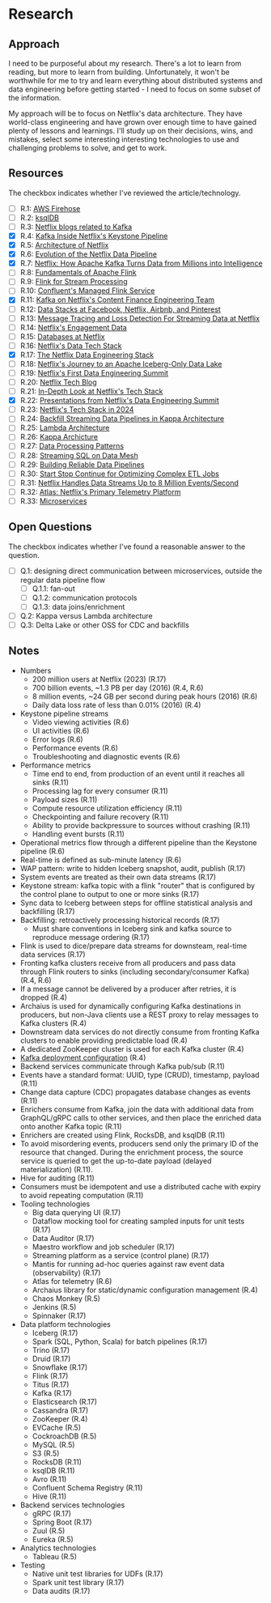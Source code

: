 # Research

## Approach

I need to be purposeful about my research. There's a lot to learn from reading, but more to learn from building.
Unfortunately, it won't be worthwhile for me to try and learn everything about distributed systems and data engineering
before getting started - I need to focus on some subset of the information.

My approach will be to focus on Netflix's data architecture. They have world-class engineering and have grown over enough
time to have gained plenty of lessons and learnings. I'll study up on their decisions, wins, and mistakes, select some interesting
interesting technologies to use and challenging problems to solve, and get to work.

## Resources

The checkbox indicates whether I've reviewed the article/technology.

- [ ] R.1: [AWS Firehose](https://aws.amazon.com/firehose/)
- [ ] R.2: [ksqlDB](https://ksqldb.io/)
- [ ] R.3: [Netflix blogs related to Kafka](https://netflixtechblog.com/tagged/kafka)
- [x] R.4: [Kafka Inside Netflix's Keystone Pipeline](https://netflixtechblog.com/kafka-inside-keystone-pipeline-dd5aeabaf6bb)
- [x] R.5: [Architecture of Netflix](https://kasun-r-weerasinghe.medium.com/architecture-of-netflix-1c38257f1f4a)
- [x] R.6: [Evolution of the Netflix Data Pipeline](https://netflixtechblog.com/evolution-of-the-netflix-data-pipeline-da246ca36905)
- [x] R.7: [Netflix: How Apache Kafka Turns Data from Millions into Intelligence](https://www.meritdata-tech.com/resources/blog/digital-engineering-solutions/netflix-apache-kafka-business-intelligence/)
- [ ] R.8: [Fundamentals of Apache Flink](https://developer.confluent.io/courses/apache-flink/intro/)
- [ ] R.9: [Flink for Stream Processing](https://www.confluent.io/blog/apache-flink-for-stream-processing/)
- [ ] R.10: [Confluent's Managed Flink Service](https://www.confluent.io/product/flink/)
- [x] R.11: [Kafka on Netflix's Content Finance Engineering Team](https://www.confluent.io/blog/how-kafka-is-used-by-netflix/)
- [ ] R.12: [Data Stacks at Facebook, Netflix, Airbnb, and Pinterest](https://keen.io/blog/architecture-of-giants-data-stacks-at-facebook-netflix-airbnb-and-pinterest/)
- [ ] R.13: [Message Tracing and Loss Detection For Streaming Data at Netflix](https://netflixtechblog.medium.com/inca-message-tracing-and-loss-detection-for-streaming-data-netflix-de4836fc38c9)
- [ ] R.14: [Netflix's Engagement Data](https://about.netflix.com/en/news/what-we-watched-a-netflix-engagement-report)
- [ ] R.15: [Databases at Netflix](https://blog.bytebytego.com/p/ep60-netflix-tech-stack-databases)
- [ ] R.16: [Netflix's Data Tech Stack](https://www.junaideffendi.com/p/netflix-data-tech-stack)
- [x] R.17: [The Netflix Data Engineering Stack](https://www.youtube.com/watch?v=QxaOlmv79ls)
- [ ] R.18: [Netflix's Journey to an Apache Iceberg-Only Data Lake](https://www.youtube.com/watch?v=jMFMEk8jFu8)
- [ ] R.19: [Netflix's First Data Engineering Summit](https://netflixtechblog.com/our-first-netflix-data-engineering-summit-f326b0589102)
- [ ] R.20: [Netflix Tech Blog](https://netflixtechblog.com/)
- [ ] R.21: [In-Depth Look at Netflix's Tech Stack](https://medium.com/bytebytego-system-design-alliance/decoding-netflix-an-in-depth-look-at-the-tech-stack-powering-the-streaming-giant-b0e3c0931ec5)
- [x] R.22: [Presentations from Netflix's Data Engineering Summit](https://www.youtube.com/playlist?list=PLSECvWLlUYeF06QK5FOOELvgKdap3cQf0)
- [ ] R.23: [Netflix's Tech Stack in 2024](https://medium.com/@romin991/in-depth-analysis-the-technology-stack-of-netflix-in-2024-443e12dc4b2a)
- [ ] R.24: [Backfill Streaming Data Pipelines in Kappa Architecture](https://www.youtube.com/watch?v=aCIWI5k7deM)
- [ ] R.25: [Lambda Architecture](https://pradeepl.com/blog/lambda-architecture/)
- [ ] R.26: [Kappa Archicture](https://pradeepl.com/blog/kappa-architecture/)
- [ ] R.27: [Data Processing Patterns](https://www.youtube.com/watch?v=vuyjK2TFZNk&list=PLSECvWLlUYeF06QK5FOOELvgKdap3cQf0&index=2)
- [ ] R.28: [Streaming SQL on Data Mesh](https://www.youtube.com/watch?v=TwcWvwU7B64&list=PLSECvWLlUYeF06QK5FOOELvgKdap3cQf0&index=3)
- [ ] R.29: [Building Reliable Data Pipelines](https://www.youtube.com/watch?v=uWmJxbhI304&list=PLSECvWLlUYeF06QK5FOOELvgKdap3cQf0&index=4)
- [ ] R.30: [Start Stop Continue for Optimizing Complex ETL Jobs](https://www.youtube.com/watch?v=Dr8LMn-nJGc&list=PLSECvWLlUYeF06QK5FOOELvgKdap3cQf0&index=7)
- [ ] R.31: [Netflix Handles Data Streams Up to 8 Million Events/Second](https://www.youtube.com/watch?v=Kc-7eIfaK04)
- [ ] R.32: [Atlas: Netflix's Primary Telemetry Platform](https://netflixtechblog.com/introducing-atlas-netflixs-primary-telemetry-platform-bd31f4d8ed9a)
- [ ] R.33: [Microservices](https://martinfowler.com/articles/microservices.html)

## Open Questions

The checkbox indicates whether I've found a reasonable answer to the question.

- [ ] Q.1: designing direct communication between microservices, outside the regular data pipeline flow
    - [ ] Q.1.1: fan-out
    - [ ] Q.1.2: communication protocols
    - [ ] Q.1.3: data joins/enrichment
- [ ] Q.2: Kappa versus Lambda architecture
- [ ] Q.3: Delta Lake or other OSS for CDC and backfills

## Notes

- Numbers
    - 200 million users at Netflix (2023) (R.17)
    - 700 billion events, ~1.3 PB per day (2016) (R.4, R.6)
    - 8 million events, ~24 GB per second during peak hours (2016) (R.6)
    - Daily data loss rate of less than 0.01% (2016) (R.4)
- Keystone pipeline streams
    - Video viewing activities (R.6)
    - UI activities (R.6)
    - Error logs (R.6)
    - Performance events (R.6)
    - Troubleshooting and diagnostic events (R.6)
- Performance metrics
    - Time end to end, from production of an event until it reaches all sinks (R.11)
    - Processing lag for every consumer (R.11)
    - Payload sizes (R.11)
    - Compute resource utilization efficiency (R.11)
    - Checkpointing and failure recovery (R.11)
    - Ability to provide backpressure to sources without crashing (R.11)
    - Handling event bursts (R.11)
- Operational metrics flow through a different pipeline than the Keystone pipeline (R.6)
- Real-time is defined as sub-minute latency (R.6)
- WAP pattern: write to hidden Iceberg snapshot, audit, publish (R.17)
- System events are treated as their own data streams (R.17)
- Keystone stream: kafka topic with a flink "router" that is configured
by the control plane to output to one or more sinks (R.17)
- Sync data to Iceberg between steps for offline statistical analysis and backfilling (R.17)
- Backfilling: retroactively processing historical records (R.17)
    - Must share conventions in Iceberg sink and kafka source to reproduce message ordering (R.17)
- Flink is used to dice/prepare data streams for downsteam, real-time data services (R.17)
- Fronting kafka clusters receive from all producers and pass data through Flink routers to
sinks (including secondary/consumer Kafka) (R.4, R.6)
- If a message cannot be delivered by a producer after retries, it is dropped (R.4)
- Archaius is used for dynamically configuring Kafka destinations in producers, but
non-Java clients use a REST proxy to relay messages to Kafka clusters (R.4)
- Downstream data services do not directly consume from fronting Kafka clusters to
enable providing predictable load (R.4)
- A dedicated ZooKeeper cluster is used for each Kafka cluster (R.4)
- [Kafka deployment configuration](https://miro.medium.com/v2/resize:fit:720/format:webp/1*Z6lRvLR8ej5krMFUVL4ouA.png) (R.4)
- Backend services communicate through Kafka pub/sub (R.11)
- Events have a standard format: UUID, type (CRUD), timestamp, payload (R.11)
- Change data capture (CDC) propagates database changes as events (R.11)
- Enrichers consume from Kafka, join the data with additional data from GraphQL/gRPC calls to other services,
and then place the enriched data onto another Kafka topic (R.11)
- Enrichers are created using Flink, RocksDB, and ksqlDB (R.11)
- To avoid misordering events, producers send only the primary ID of the resource that changed.
During the enrichment process, the source service is queried to get the up-to-date payload
(delayed materialization) (R.11).
- Hive for auditing (R.11)
- Consumers must be idempotent and use a distributed cache with expiry to avoid repeating computation (R.11)
- Tooling technologies
    - Big data querying UI (R.17)
    - Dataflow mocking tool for creating sampled inputs for unit tests (R.17)
    - Data Auditor (R.17)
    - Maestro workflow and job scheduler (R.17)
    - Streaming platform as a service (control plane) (R.17)
    - Mantis for running ad-hoc queries against raw event data (observability) (R.17)
    - Atlas for telemetry (R.6)
    - Archaius library for static/dynamic configuration management (R.4)
    - Chaos Monkey (R.5)
    - Jenkins (R.5)
    - Spinnaker (R.17)
- Data platform technologies
    - Iceberg (R.17)
    - Spark (SQL, Python, Scala) for batch pipelines (R.17)
    - Trino (R.17)
    - Druid (R.17)
    - Snowflake (R.17)
    - Flink (R.17)
    - Titus (R.17)
    - Kafka (R.17)
    - Elasticsearch (R.17)
    - Cassandra (R.17)
    - ZooKeeper (R.4)
    - EVCache (R.5)
    - CockroachDB (R.5)
    - MySQL (R.5)
    - S3 (R.5)
    - RocksDB (R.11)
    - ksqlDB (R.11)
    - Avro (R.11)
    - Confluent Schema Registry (R.11)
    - Hive (R.11)
- Backend services technologies
    - gRPC (R.17)
    - Spring Boot (R.17)
    - Zuul (R.5)
    - Eureka (R.5)
- Analytics technologies
    - Tableau (R.5)
- Testing
    - Native unit test libraries for UDFs (R.17)
    - Spark unit test library (R.17)
    - Data audits (R.17)

